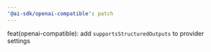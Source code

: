 ```yaml
---
'@ai-sdk/openai-compatible': patch
---
```


feat(openai-compatible): add `supportsStructuredOutputs` to provider settings
